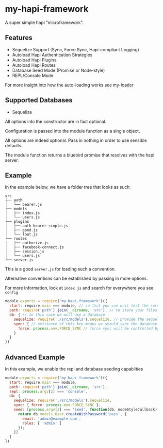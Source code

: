 # my-hapi-framework

A super simple hapi "microframework".

## Features

* Sequelize Support (Sync, Force Sync, Hapi-compliant Logging)
* Autoload Hapi Authentication Strategies
* Autoload Hapi Plugins
* Autoload Hapi Routes
* Database Seed Mode (Promise or Node-style)
* REPL/Console Mode

For more insight into how the auto-loading works see [my-loader](https://github.com/keyvanfatehi/node--my-loader)

## Supported Databases

* Sequelize

All options into the constructor are in fact optional.

Configuration is passed into the module function as a single object.

All options are indeed optional. Pass in nothing in order to use sensible defaults.

The module function returns a bluebird promise that resolves with the hapi server.

## Example

In the example below, we have a folder tree that looks as such:

```
src
├── auth
│   └── bearer.js
├── models
│   ├── index.js
│   └── users.js
├── plugins
│   ├── auth-bearer-simple.js
│   ├── good.js
│   └── lout.js
└── routes
│   ├── authorize.js
│   ├── facebook-connect.js
│   ├── session.js
│   └── users.js
└── server.js
```

This is a good `server.js` for loading such a convention.

Alternative conventions can be established by passing in more options.

For more information, look at `index.js` and search for everywhere you see `config`

```js
module.exports = require('my-hapi-framework')({
  start: require.main === module, // so that you can unit test the server easily
  path: require('path').join(__dirname, 'src'), // to store your files outside the project root
  db: { // in this case we will use a database
    sequelize: require('./src/models').sequelize, // provide the sequelize instance
    sync: { // existence of this key means we should sync the database
      force: process.env.FORCE_SYNC // force sync will be controlled by env var
    }
  }
})
```

## Advanced Example

In this example, we enable the repl and database seeding capablities

```js
module.exports = require('my-hapi-framework')({
  start: require.main === module,
  path: require('path').join(__dirname, 'src'),
  repl: process.argv[2] === 'console',
  db: {
    sequelize: require('./src/models').sequelize,
    sync: { force: process.env.FORCE_SYNC },
    seed: [process.argv[2] === 'seed', function(db, nodeStyleCallback) {
      return db.models.User.createWithPassword('pass', {
        email: 'admin@example.com',
        roles: [ 'admin' ]
      });
    }]
  }
})
```

